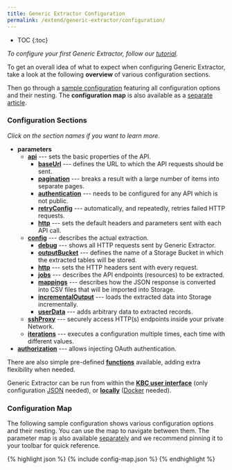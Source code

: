 ```yaml
---
title: Generic Extractor Configuration
permalink: /extend/generic-extractor/configuration/
---
```


* TOC
{:toc}

*To configure your first Generic Extractor, follow our [tutorial](/extend/generic-extractor/tutorial/).*

To get an overall idea of what to expect when configuring Generic Extractor, take a look at the following **overview** of various configuration sections.

Then go through a [sample configuration](#configuration-map) featuring all configuration options and their
nesting. The **configuration map** is also available as a [separate article](/extend/generic-extractor/map/).

### Configuration Sections
*Click on the section names if you want to learn more.*

- **parameters**
	- [**api**](/extend/generic-extractor/configuration/api/) --- sets the basic properties of the API.
		- [**baseUrl**](/extend/generic-extractor/configuration/api/#base-url) --- defines the URL to which the
		API requests should be sent.
		- [**pagination**](/extend/generic-extractor/configuration/api/pagination/) --- breaks a result with a
		large number of items into separate pages.
		- [**authentication**](/extend/generic-extractor/configuration/api/authentication/) --- needs to be
		configured for any API which is not public.
		- [**retryConfig**](/extend/generic-extractor/configuration/api/#retry-configuration) --- automatically,
		and repeatedly, retries failed HTTP requests.
		- [**http**](/extend/generic-extractor/configuration/api/#default-http-options) --- sets the default
		headers and parameters sent with each API call.
	- [**config**](/extend/generic-extractor/configuration/config/) --- describes the actual extraction.
		- [**debug**](/extend/generic-extractor/running/#debug-mode) --- shows all HTTP requests sent by
		Generic Extractor.
		- [**outputBucket**](/extend/generic-extractor/configuration/config/#output-bucket) --- defines the name
		of a Storage Bucket in which the extracted tables will be stored.
		- [**http**](/extend/generic-extractor/configuration/config/#http) --- sets the HTTP headers sent with
		every request.
		- [**jobs**](/extend/generic-extractor/configuration/config/jobs/) --- describes the API endpoints
		(resources) to be extracted.
		- [**mappings**](/extend/generic-extractor/configuration/config/#mappings) --- describes how the JSON
		response is converted into CSV files that will be imported into Storage.
		- [**incrementalOutput**](/extend/generic-extractor/incremental/) ---  loads the extracted data into
		Storage incrementally.
		- [**userData**](/extend/generic-extractor/configuration/config/#user-data) --- adds arbitrary data to
		extracted records.
	- [**sshProxy**](/extend/generic-extractor/configuration/ssh-proxy/) --- securely access HTTP(s) endpoints inside your private Network.
	- [**iterations**](/extend/generic-extractor/iterations/) --- executes a configuration multiple times, each time
with different values.
- [**authorization**](/extend/generic-extractor/configuration/api/authentication/#oauth) --- allows injecting OAuth authentication.

There are also simple pre-defined [**functions**](/extend/generic-extractor/functions/) available, adding extra
flexibility when needed.

Generic Extractor can be run from within the [**KBC user interface**](/extend/generic-extractor/running/) (only
configuration [JSON](/extend/generic-extractor/tutorial/json/) needed), or [**locally**](/extend/generic-extractor/running/#running-locally)
([Docker](/extend/docker/tutorial/) needed).

### Configuration Map
The following sample configuration shows various configuration options and their nesting.
You can use the map to navigate between them. The parameter map is also available
[separately](/extend/generic-extractor/map/) and we recommend pinning it to your toolbar for quick reference.

{% highlight json %}
{% include config-map.json %}
{% endhighlight %}

<script>
{% include config-events.js %}
</script>
<style>
pre a {
    border-bottom: 1px dashed navy;
}
</style>
